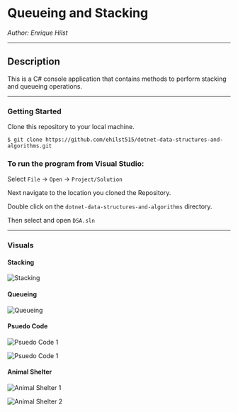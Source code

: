 ﻿# Queueing and Stacking

*Author: Enrique Hilst*

----

## Description
This is a C# console application that contains methods to perform stacking and queueing operations.


---

### Getting Started
Clone this repository to your local machine.

```
$ git clone https://github.com/ehilst515/dotnet-data-structures-and-algorithms.git
```

### To run the program from Visual Studio:
Select ```File``` -> ```Open``` -> ```Project/Solution```

Next navigate to the location you cloned the Repository.

Double click on the ```dotnet-data-structures-and-algorithms``` directory.

Then select and open ```DSA.sln```

---

### Visuals

#### Stacking
![Stacking](../../Assets/Stacking.jpg)

#### Queueing
![Queueing](../../Assets/Queueing.jpg)

#### Psuedo Code
![Psuedo Code 1](../../Assets/Psuedo1.png)

![Psuedo Code 1](../../Assets/Psuedo2.png)

#### Animal Shelter
![Animal Shelter 1](../../Assets/AnimalShelter1.png)

![Animal Shelter 2](../../Assets/AnimalShelter2.png)

